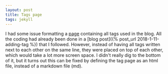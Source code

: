```yaml
---
layout: post
title: Tags page
tags: jekyll
---
```


I had some issue formatting a [page](https://bcrestel.github.io/tags) containing all tags used in the blog. All
the coding had already been done in a [blog post]({% post_url 2018-1-11-adding-tag %})
that I followed. However, instead of having all tags written next to each other
on the same line, they were placed on top of each other, which would take a lot
more screen space. I didn't really dig to the bottom of it, but it turns out
this can be fixed by defining the tag page as an html file, instead of a
markdown file (md).

